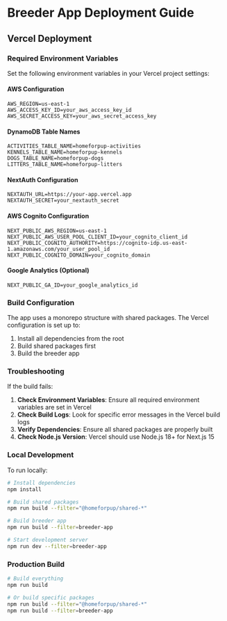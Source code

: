 # Breeder App Deployment Guide

## Vercel Deployment

### Required Environment Variables

Set the following environment variables in your Vercel project settings:

#### AWS Configuration
```
AWS_REGION=us-east-1
AWS_ACCESS_KEY_ID=your_aws_access_key_id
AWS_SECRET_ACCESS_KEY=your_aws_secret_access_key
```

#### DynamoDB Table Names
```
ACTIVITIES_TABLE_NAME=homeforpup-activities
KENNELS_TABLE_NAME=homeforpup-kennels
DOGS_TABLE_NAME=homeforpup-dogs
LITTERS_TABLE_NAME=homeforpup-litters
```

#### NextAuth Configuration
```
NEXTAUTH_URL=https://your-app.vercel.app
NEXTAUTH_SECRET=your_nextauth_secret
```

#### AWS Cognito Configuration
```
NEXT_PUBLIC_AWS_REGION=us-east-1
NEXT_PUBLIC_AWS_USER_POOL_CLIENT_ID=your_cognito_client_id
NEXT_PUBLIC_COGNITO_AUTHORITY=https://cognito-idp.us-east-1.amazonaws.com/your_user_pool_id
NEXT_PUBLIC_COGNITO_DOMAIN=your_cognito_domain
```

#### Google Analytics (Optional)
```
NEXT_PUBLIC_GA_ID=your_google_analytics_id
```

### Build Configuration

The app uses a monorepo structure with shared packages. The Vercel configuration is set up to:

1. Install all dependencies from the root
2. Build shared packages first
3. Build the breeder app

### Troubleshooting

If the build fails:

1. **Check Environment Variables**: Ensure all required environment variables are set in Vercel
2. **Check Build Logs**: Look for specific error messages in the Vercel build logs
3. **Verify Dependencies**: Ensure all shared packages are properly built
4. **Check Node.js Version**: Vercel should use Node.js 18+ for Next.js 15

### Local Development

To run locally:

```bash
# Install dependencies
npm install

# Build shared packages
npm run build --filter="@homeforpup/shared-*"

# Build breeder app
npm run build --filter=breeder-app

# Start development server
npm run dev --filter=breeder-app
```

### Production Build

```bash
# Build everything
npm run build

# Or build specific packages
npm run build --filter="@homeforpup/shared-*"
npm run build --filter=breeder-app
```
